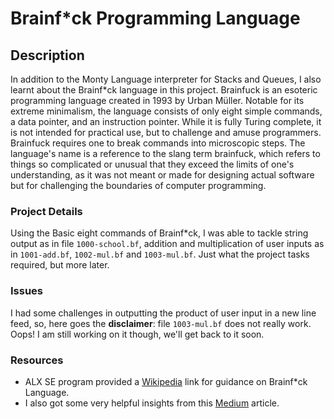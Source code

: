 # Brainf*ck Programming Language
## Description
In addition to the Monty Language interpreter for Stacks and Queues,
I also learnt about the Brainf*ck language in this project. 
Brainfuck is an esoteric programming language created in 1993 by Urban Müller.
Notable for its extreme minimalism, the language consists of only eight simple commands, a data pointer, and an instruction pointer. While it is fully Turing complete, it is not intended for practical use, but to challenge and amuse programmers. Brainfuck requires one to break commands into microscopic steps.
The language's name is a reference to the slang term brainfuck, which refers to things so complicated or unusual that they exceed the limits of one's understanding, as it was not meant or made for designing actual software but for challenging the boundaries of computer programming.

### Project Details
Using the Basic eight commands of Brainf*ck, I was able to tackle string output as in file `1000-school.bf`, addition and multiplication of user inputs as in `1001-add.bf`, `1002-mul.bf` and `1003-mul.bf`. Just what the project tasks required, but more later.

### Issues
I had some challenges in outputting the product of user input in a new line feed, so, here goes the **disclaimer**: file `1003-mul.bf` does not really work. Oops!
I am still working on it though, we'll get back to it soon.

### Resources
- ALX SE program provided a [Wikipedia](https://en.wikipedia.org/wiki/Brainfuck) link for guidance on Brainf*ck Language.
- I also got some very helpful insights from this [Medium](https://saketupadhyay.medium.com/how-to-code-in-brainf-ck-without-losing-your-mind-6a8fd67b36b4) article.
